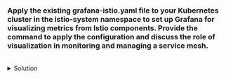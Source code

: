 
### Apply the existing grafana-istio.yaml file to your Kubernetes cluster in the istio-system namespace to set up Grafana for visualizing metrics from Istio components. Provide the command to apply the configuration and discuss the role of visualization in monitoring and managing a service mesh.


<br>
<details><summary>Solution</summary>
<br>

```plain 
kubectl apply -f grafana-istio.yaml
```{{}}

OR

```plain 
kubectl apply -f https://raw.githubusercontent.com/istio/istio/release-1.22/samples/addons/grafana.yaml
```{{}}

</details>

Link : [Grafana Istio](https://istio.io/latest/docs/ops/integrations/grafana/)